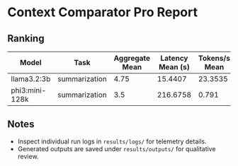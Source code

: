 # Context Comparator Pro Report

## Ranking

| Model | Task | Aggregate Mean | Latency Mean (s) | Tokens/s Mean |
|-------|------|----------------|------------------|---------------|
| llama3.2:3b | summarization | 4.75 | 15.4407 | 23.3535 |
| phi3:mini-128k | summarization | 3.5 | 216.6758 | 0.791 |

## Notes

- Inspect individual run logs in `results/logs/` for telemetry details.
- Generated outputs are saved under `results/outputs/` for qualitative review.